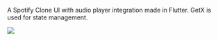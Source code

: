 A Spotify Clone UI with audio player integration made in Flutter. GetX is used for state management.

<img src="https://i.ibb.co/6r6WfGs/spotify-image.png"/>
